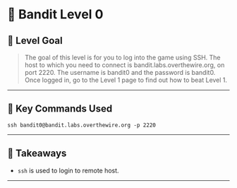 # 🧭 Bandit Level 0

## 🎯 Level Goal
> The goal of this level is for you to log into the game using SSH. The host to which you need to connect is bandit.labs.overthewire.org, on port 2220. The username is bandit0 and the password is bandit0. Once logged in, go to the Level 1 page to find out how to beat Level 1.

---
## 📂 Key Commands Used

```
ssh bandit0@bandit.labs.overthewire.org -p 2220
```

---
## 🧠 Takeaways

- `ssh` is used to login to remote host.

---